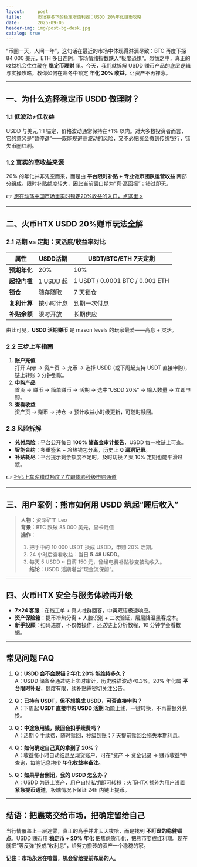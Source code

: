 ```yaml
---
layout:     post
title:      市场寒冬下的稳定增值利器：USDD 20%年化赚币攻略
date:       2025-09-05
header-img: img/post-bg-desk.jpg
catalog: true
---
```


“币圈一天，人间一年”，这句话在最近的市场中体现得淋漓尽致：BTC 再度下探 84 000 美元，ETH 多日连阴，市场情绪指数跌入“极度恐惧”。恐慌之中，真正的收益机会往往藏在 **稳定币理财** 里。今天，我们就拆解 USDD 赚币产品的底层逻辑与实操攻略，教你如何在寒冬中锁定 **年化 20% 收益**，让资产不再裸泳。

---

## 一、为什么选择稳定币 USDD 做理财？

### 1.1 低波动≠低收益
USDD 与美元 1:1 锚定，价格波动通常保持在±1% 以内。对大多数投资者而言，它的意义是“暂停键”——既能规避高波动的风险，又不必把资金撤到传统银行，错失币圈红利。

### 1.2 真实的高收益来源
20% 的年化并非凭空而来，而是由 **平台限时补贴 + 专业做市团队运营收益** 两部分组成。限时补贴额度较大，因此当前窗口期为“真·高回报”；错过即无。

👉 [想在动荡中国市场里实时锁定20%收益的入口，点这里 >](https://okxdog.com/)

---

## 二、火币HTX USDD 20%赚币玩法全解

### 2.1 活期 vs 定期：灵活度/收益率对比
| **属性**       | **USDD活期**       | **USDT/BTC/ETH 7天定期** |
|----------------|--------------------|------------------------|
| **预期年化**   | 20%                | 10%                    |
| **起投门槛**   | 1 USDD 起           | 1 USDT / 0.0001 BTC / 0.001 ETH |
| **锁仓**       | 随存随取            | 7 天锁仓               |
| **复利计算**   | 按小时计息          | 到期一次付息           |
| **补贴余额**   | 限时开放            | 长期供应               |

由此可见，**USDD 活期赚币** 是 mason levels 的玩家最爱——高息 + 灵活。

### 2.2 三步上车指南
1. **账户充值**  
   打开 App → 资产页 → 充币 → 选择 USDD (或下周起支持 USDT 直接申购)，链上转账 3 分钟到账。
2. **申购产品**  
   首页 → 赚币 → 简单赚币 → 活期 → 选中“USDD 20%” → 输入数量 → 立即申购。
3. **查看收益**  
   资产页 → 赚币 → 持仓 → 预计收益小时级更新，可随时赎回。

### 2.3 风险拆解
- **兑付风险**：平台公开每日 **100% 储备金审计报告**，USDD 每一枚链上可查。
- **智能合约**：多重签名 + 冷热钱包分离，历史上 **0 漏洞记录**。
- **补贴耗尽**：平台提示剩余额度不足时，及时切换 7 天 10% 定期也能平滑过渡。

👉 [担心上车晚错过额度？立即体验秒级申购通道](https://okxdog.com/)

---

## 三、用户案例：熊市如何用 USDD 筑起“睡后收入”

> **人物**：资深矿工 Leo  
> **背景**：BTC 跌破 85 000 美元，显卡贬值  
> **操作**：
> 1. 把手中的 10 000 USDT 换成 USDD，申购 20% 活期。
> 2. 24 小时后查看收益：当日 **5.48 USDD**。
> 3. 每天 5 USDD ≈ 日薪 150 元，曾经电费补贴秒变被动收入。  
> **结论**：USDD 活期堪当“现金流保姆”。

---

## 四、火币HTX 安全与服务体验再升级

- **7×24 客服**：在线工单 + 真人社群回答，中英双语极速响应。
- **资产保险箱**：提币冷热分离 + 人脸识别 + 二次验证，层层降温黑客成本。
- **新手投顾**：扫码进群，不仅教操作，还送链上分析教程，10 分钟学会看数据。

---

## 常见问题 FAQ

1. **Q：USDD 会不会脱锚？年化 20% 能维持多久？**  
   A：USDD 储备金通过链上实时审计，历史脱锚波动<0.3%。20% 年化属 **平台限时补贴**，额度有限，续补贴需密切关注公告。

2. **Q：已持有 USDT，但不想换成 USDD，可否直接申购？**  
   A：下周起 **USDT 直接申购 USDD 活期** 功能上线，一键转换，不再需额外兑换。

3. **Q：中途急用钱，赎回会扣手续费吗？**  
   A：活期 0 手续费，随时赎回，秒级到账；7 天提前赎回会损失本期利息。

4. **Q：如何确定自己真的拿到了 20%？**  
   A：收益每小时自动结息至现货账户，可在“资产 → 资金记录 → 赚币收益”中查询，每笔记息均带 **年化收益率备注**。

5. **Q：如果平台倒闭，我的 USDD 怎么办？**  
   A：USDD 为链上资产，用户自持私钥即可转移；火币HTX 额外为用户设置 **紧急提币通道**，极端情况下保证 24h 内链上提币。

---

## 结语：把震荡交给市场，把确定留给自己

当行情覆盖上一层迷雾，真正的高手并非天天梭哈，而是找到 **不盯盘的稳健锚点**。USDD 赚币用 **稳定币 + 20% 年化** 把焦虑货币化，把熊市变成红利期。现在就把“等反弹”换成“收利息”，给努力搬砖的资产一个稳稳的家。

**记住：市场永远在喧嚣，机会留给提前布局的人。**